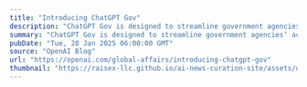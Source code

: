 ```yaml
---
title: "Introducing ChatGPT Gov"
description: "ChatGPT Gov is designed to streamline government agencies’ access to OpenAI’s frontier models."
summary: "ChatGPT Gov is designed to streamline government agencies’ access to OpenAI’s frontier models."
pubDate: "Tue, 28 Jan 2025 06:00:00 GMT"
source: "OpenAI Blog"
url: "https://openai.com/global-affairs/introducing-chatgpt-gov"
thumbnail: "https://raisex-llc.github.io/ai-news-curation-site/assets/openai_logo.png"
---
```


